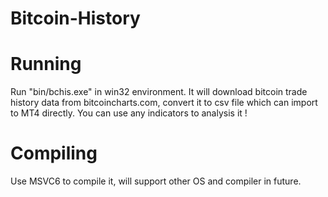 Bitcoin-History
===============
# Running
Run "bin/bchis.exe" in win32 environment. 
It will download bitcoin trade history data from bitcoincharts.com, convert it to csv file which can import to MT4 directly.
You can use any indicators to analysis it !

# Compiling
Use MSVC6 to compile it, will support other OS and compiler in future.

